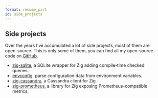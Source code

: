 ```yaml
---
format: resume_part
id: side_projects
---
```


## Side projects

Over the years I've accumulated a lot of side projects, most of them are open-source. This is only some of them, you can find all my open-source code on [GitHub](https://github.com/vrischmann).

* [zig-sqlite](https://rischmann.fr/blog/how-i-built-zig-sqlite), a SQLite wrapper for Zig adding compile-time checked queries.
* [envconfig](https://rischmann.fr/code/envconfig), parse configuration data from environment variables.
* [zig-cassandra](https://rischmann.fr/code/zig-cassandra), a Cassandra client for Zig.
* [zig-prometheus](https://github.com/vrischmann/zig-prometheus), a library for Zig exposing Prometheus-compatible metrics.
